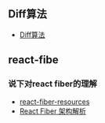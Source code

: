 
## Diff算法
-  [Diff算法](https://react.docschina.org/docs/reconciliation.html)


## react-fibe
  ### 说下对react fiber的理解
  
  - [react-fiber-resources](https://github.com/chinanf-boy/didact-explain/blob/master/4.Components-and-State.md)
  - [React Fiber 架构解析](https://github.com/Advanced-Interview-Question/front-end-interview/blob/master/docs/guide/fiber.md)
